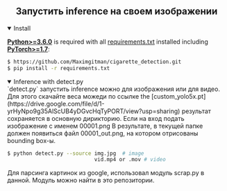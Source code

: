 ## <div align="center">Запустить inference на своем изображении</div>

<details open>
<summary>Install</summary>

[**Python>=3.6.0**](https://www.python.org/) is required with all
[requirements.txt](https://github.com/ultralytics/yolov5/blob/master/requirements.txt) installed including
[**PyTorch>=1.7**](https://pytorch.org/get-started/locally/):
<!-- $ sudo apt update && apt install -y libgl1-mesa-glx libsm6 libxext6 libxrender-dev -->

```bash
$ https://github.com/Maximgitman/cigarette_detection.git
$ pip install -r requirements.txt
```
<details open>
<summary>Inference with detect.py</summary>
`detect.py` запустить inference можно для изображения или для видео. Для этого скачайте веса можеди по ссылке 
the [custom_yolo5x.pt](https://drive.google.com/file/d/1-yrHyNpo9g35AlScUB4yDGvcHqTyPORT/view?usp=sharing) результат сохраняется в основную дирикторию.
Если на вход подать изображение с именем 00001.png
В результате, в текущей папке должен появиться файл 00001_out.png, на котором отрисованы bounding box-ы.

```bash
$ python detect.py --source img.jpg  # image
                            vid.mp4 or .mov # video

```
Для парсинга картинок из google, использовал модуль scrap.py в данной. Модуль можно найти в это репозитории.